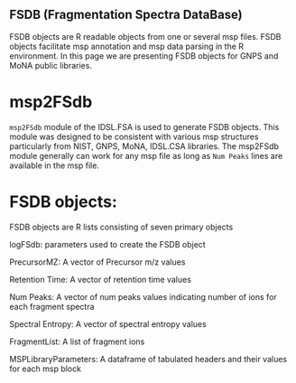 ## FSDB (Fragmentation Spectra DataBase)
FSDB objects are R readable objects from one or several msp files. FSDB objects facilitate msp annotation and msp data parsing in the R environment. In this page we are presenting FSDB objects for GNPS and MoNA public libraries.

# msp2FSdb
`msp2FSdb` module of the IDSL.FSA is used to generate FSDB objects. This module was designed to be consistent with various msp structures particularly from NIST, GNPS, MoNA, IDSL.CSA libraries. The msp2FSdb module generally can work for any msp file as long as `Num Peaks` lines are available in the msp file.

# FSDB objects:
FSDB objects are R lists consisting of seven primary objects

logFSdb: parameters used to create the FSDB object

PrecursorMZ: A vector of Precursor m/z values

Retention Time: A vector of retention time values

Num Peaks: A vector of num peaks values indicating number of ions for each fragment spectra

Spectral Entropy: A vector of spectral entropy values

FragmentList: A list of fragment ions

MSPLibraryParameters: A dataframe of tabulated headers and their values for each msp block

